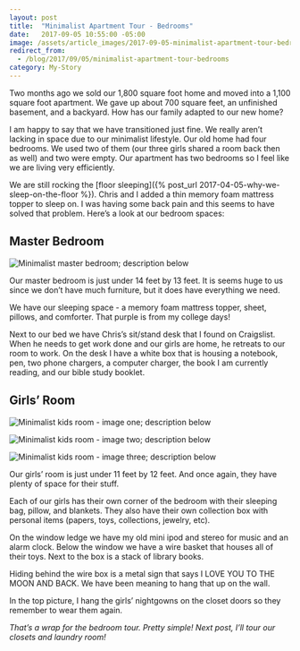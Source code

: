 ```yaml
---
layout: post
title:  "Minimalist Apartment Tour - Bedrooms"
date:   2017-09-05 10:55:00 -05:00
image: /assets/article_images/2017-09-05-minimalist-apartment-tour-bedrooms/minimalist-room.jpg
redirect_from:
  - /blog/2017/09/05/minimalist-apartment-tour-bedrooms
category: My-Story
---
```


Two months ago we sold our 1,800 square foot home and moved into a 1,100 square foot apartment. We gave up about 700 square feet, an unfinished basement, and a backyard. How has our family adapted to our new home?

I am happy to say that we have transitioned just fine. We really aren’t lacking in space due to our minimalist lifestyle. Our old home had four bedrooms. We used two of them (our three girls shared a room back then as well) and two were empty. Our apartment has two bedrooms so I feel like we are living very efficiently.

We are still rocking the [floor sleeping]({% post_url 2017-04-05-why-we-sleep-on-the-floor %}). Chris and I added a thin memory foam mattress topper to sleep on. I was having some back pain and this seems to have solved that problem. Here’s a look at our bedroom spaces:

## Master Bedroom

![Minimalist master bedroom; description below]({{site.url}}/assets/article_images/2017-09-05-minimalist-apartment-tour-bedrooms/our-bedroom.jpg)

Our master bedroom is just under 14 feet by 13 feet. It is seems huge to us since we don’t have much furniture, but it does have everything we need.

We have our sleeping space - a memory foam mattress topper, sheet, pillows, and comforter. That purple is from my college days!

Next to our bed we have Chris’s sit/stand desk that I found on Craigslist. When he needs to get work done and our girls are home, he retreats to our room to work. On the desk I have a white box that is housing a notebook, pen, two phone chargers, a computer charger, the book I am currently reading, and our bible study booklet.

## Girls’ Room

![Minimalist kids room - image one; description below]({{site.url}}/assets/article_images/2017-09-05-minimalist-apartment-tour-bedrooms/kids-1.jpg)

![Minimalist kids room - image two; description below]({{site.url}}/assets/article_images/2017-09-05-minimalist-apartment-tour-bedrooms/kids-2.jpg)

![Minimalist kids room - image three; description below]({{site.url}}/assets/article_images/2017-09-05-minimalist-apartment-tour-bedrooms/kids-3.jpg)

Our girls’ room is just under 11 feet by 12 feet. And once again, they have plenty of space for their stuff.

Each of our girls has their own corner of the bedroom with their sleeping bag, pillow, and blankets. They also have their own collection box with personal items (papers, toys, collections, jewelry, etc).

On the window ledge we have my old mini ipod and stereo for music and an alarm clock. Below the window we have a wire basket that houses all of their toys. Next to the box is a stack of library books.

Hiding behind the wire box is a metal sign that says I LOVE YOU TO THE MOON AND BACK. We have been meaning to hang that up on the wall.

In the top picture, I hang the girls’ nightgowns on the closet doors so they remember to wear them again.

_That’s a wrap for the bedroom tour. Pretty simple! Next post, I’ll tour our closets and laundry room!_
